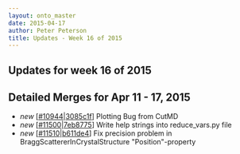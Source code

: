 ```yaml
---
layout: onto_master
date: 2015-04-17
author: Peter Peterson
title: Updates - Week 16 of 2015
---
```

Updates for week 16 of 2015
---------------------------

Detailed Merges for Apr 11 - 17, 2015
-------------------------------------
* *new* \[[#10944](http://trac.mantidproject.org/mantid/ticket/10944)\|[3085c1f](https://github.com/mantidproject/mantid/commit/3085c1f1b5dacc9cf3c6d41d366982a4e485b16c)\] Plotting Bug from CutMD
* *new* \[[#11500](http://trac.mantidproject.org/mantid/ticket/11500)\|[7eb8775](https://github.com/mantidproject/mantid/commit/7eb8775152b32e51cd8e9d86ab7939284baf2eb7)\] Write help strings into reduce_vars.py file
* *new* \[[#11510](http://trac.mantidproject.org/mantid/ticket/11510)\|[b611de4](https://github.com/mantidproject/mantid/commit/b611de4a0f6f0829392d136d32f93ba0988c809a)\] Fix precision problem in BraggScattererInCrystalStructure "Position"-property
